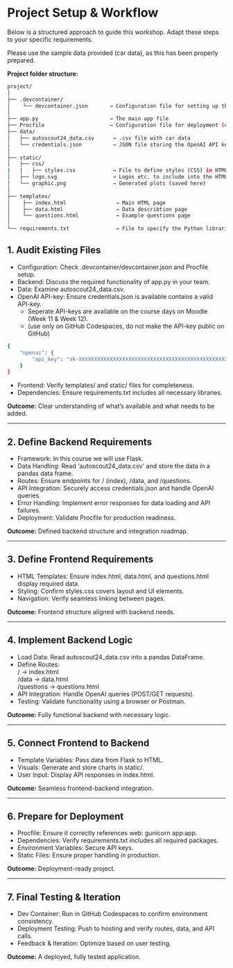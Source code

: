 # Project Setup & Workflow

Below is a structured approach to guide this workshop. Adapt these steps to your specific requirements.

Please use the sample data provided (car data), as this has been properly prepared.

**Project folder structure:**

```bash
project/
│
├── .devcontainer/
│    └── devcontainer.json       → Configuration file for setting up the Dev Container
│
├── app.py                       → The main app file
├── Procfile                     → Configuration file for deployment (e.g. on Koyeb)
├── data/
│   ├── autoscout24_data.csv      → .csv file with car data
│   └── credentials.json          → JSON file storing the OpenAI API key
│
├── static/
│   ├── css/
|   |   ├── styles.css            → File to define styles (CSS) in HTML pages
│   ├── logo.svg                  → Logos etc. to include into the HTML pages
│   └── graphic.png               → Generated plots (saved here)
│   
├── templates/
│    ├── index.html                → Main HTML page
│    ├── data.html                 → Data describtion page
│    └── questions.html            → Example questions page
│
└── requirements.txt               → File to specify the Python libraries
```

## 1. Audit Existing Files

- Configuration: Check .devcontainer/devcontainer.json and Procfile setup.
- Backend: Discuss the required functionality of app.py in your team.
- Data: Examine autoscout24_data.csv.
- OpenAI API-key: Ensure credentials.json is available contains a valid API-key.
  - Seperate API-keys are available on the course days on Moodle (Week 11 & Week 12).
  - (use only on GitHub Codespaces, do not make the API-key public on GitHub)

```bash
{
	"openai": {
		"api_key": "sk-XXXXXXXXXXXXXXXXXXXXXXXXXXXXXXXXXXXXXXXXXXXXXXXXXXXXXXXX"
    }
}
```

- Frontend: Verify templates/ and static/ files for completeness.
- Dependencies: Ensure requirements.txt includes all necessary libraries.

**Outcome:** Clear understanding of what’s available and what needs to be added.

---

## 2. Define Backend Requirements

- Framework: In this course we will use Flask.
- Data Handling: Read 'autoscout24_data.csv' and store the data in a pandas data frame.
- Routes: Ensure endpoints for / (index), /data, and /questions.
- API Integration: Securely access credentials.json and handle OpenAI queries.
- Error Handling: Implement error responses for data loading and API failures.
- Deployment: Validate Procfile for production readiness.

**Outcome:** Defined backend structure and integration roadmap.

---

## 3. Define Frontend Requirements

- HTML Templates: Ensure index.html, data.html, and questions.html display required data.
- Styling: Confirm styles.css covers layout and UI elements.
- Navigation: Verify seamless linking between pages.

**Outcome:** Frontend structure aligned with backend needs.

---

## 4. Implement Backend Logic

- Load Data: Read autoscout24_data.csv into a pandas DataFrame.
- Define Routes:  
    / → index.html  
    /data → data.html  
    /questions → questions.html  
- API Integration: Handle OpenAI queries (POST/GET requests).
- Testing: Validate functionality using a browser or Postman.

**Outcome:** Fully functional backend with necessary logic.

---

## 5. Connect Frontend to Backend

- Template Variables: Pass data from Flask to HTML.
- Visuals: Generate and store charts in static/.
- User Input: Display API responses in index.html.

**Outcome:** Seamless frontend-backend integration.

---

## 6. Prepare for Deployment

- Procfile: Ensure it correctly references web: gunicorn app:app.
- Dependencies: Verify requirements.txt includes all required packages.
- Environment Variables: Secure API keys.
- Static Files: Ensure proper handling in production.

**Outcome:** Deployment-ready project.

---

## 7. Final Testing & Iteration

- Dev Container: Run in GitHub Codespaces to confirm environment consistency.
- Deployment Testing: Push to hosting and verify routes, data, and API calls.
- Feedback & Iteration: Optimize based on user testing.

**Outcome:** A deployed, fully tested application.
